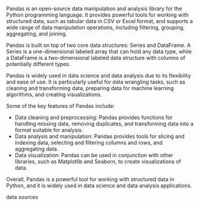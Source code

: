 Pandas is an open-source data manipulation and analysis library for the Python programming language. It provides powerful tools for working with structured data, such as tabular data in CSV or Excel format, and supports a wide range of data manipulation operations, including filtering, grouping, aggregating, and joining.

Pandas is built on top of two core data structures: Series and DataFrame. A Series is a one-dimensional labeled array that can hold any data type, while a DataFrame is a two-dimensional labeled data structure with columns of potentially different types.

Pandas is widely used in data science and data analysis due to its flexibility and ease of use. It is particularly useful for data wrangling tasks, such as cleaning and transforming data, preparing data for machine learning algorithms, and creating visualizations.

Some of the key features of Pandas include:

* Data cleaning and preprocessing: Pandas provides functions for handling missing data, removing duplicates, and transforming data into a format suitable for analysis.
* Data analysis and manipulation: Pandas provides tools for slicing and indexing data, selecting and filtering columns and rows, and aggregating data.
* Data visualization: Pandas can be used in conjunction with other libraries, such as Matplotlib and Seaborn, to create visualizations of data.

Overall, Pandas is a powerful tool for working with structured data in Python, and it is widely used in data science and data analysis applications.



data sources
